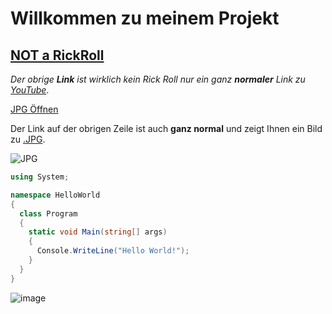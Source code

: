 # Willkommen zu meinem Projekt

## [NOT a RickRoll](https://www.youtube.com/watch?v=0wOZJ_b6qJ8)

*Der obrige **Link** ist wirklich kein Rick Roll nur ein ganz **normaler** Link zu [YouTube](https://www.youtube.com/)*.

[JPG Öffnen](https://static.giga.de/wp-content/uploads/2017/04/jpg-oeffnen.jpg)

Der Link auf der obrigen Zeile ist auch **ganz normal** und zeigt Ihnen ein Bild zu [.JPG]().

![JPG](https://i.imgflip.com/2zxmg9.jpg)








```c#
using System;

namespace HelloWorld
{
  class Program
  {
    static void Main(string[] args)
    {
      Console.WriteLine("Hello World!");    
    }
  }
}
```

![image](https://upload.wikimedia.org/wikipedia/commons/thumb/2/28/HelloWorld.svg/2560px-HelloWorld.svg.png)
